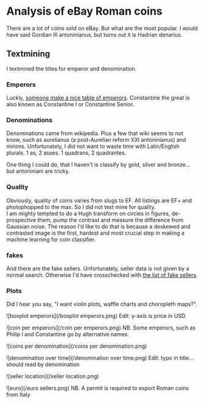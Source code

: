 # Analysis of eBay Roman coins
There are a lot of coins sold on eBay. But what are the most popular. I would have said Gordian III antoninianus, but turns out it is Hadrian denarius.

## Textmining
I textmined the titles for emperor and denomination.

### Emperors
Luckly, [someone make a nice table of emperors](https://github.com/zonination/emperors). Constantine the great is also known as Constantine I or Constantine Senior.

### Denominations
Denominations came from wikipedia. Plus a few that wiki seems to not know, such as aurelianus (a post-Aurelian reform XXI antoninianus) and minims. Unfortunately, I did not want to waste time with Latin/English plurals. 1 as, 2 asses. 1 quadrans, 2 quadrantes.

One thing I could do, that I haven't is classify by gold, silver and bronze... but antoniniani are tricky.

### Quality
Obviously, quality of coins varies from slugs to EF. All listings are EF+ and photophopped to the max. So I did not text mine for quality.          
I am mighty tempted to do a Hugh transform on circles in figures, de-prospective them, pump the contrast and measure the difference from Gaussian noise. The reason I'd like to do that is because a deskewed and contrasted image is the first, hardest and most crucial step in making a machine learning for coin classifier.

### fakes
And there are the fake sellers.
Unfortunately, seller data is not given by a normal search. Otherwise I'd have crosschecked with [the list of fake sellers](http://www.forumancientcoins.com/board/index.php?topic=18502.0).

### Plots
Did I hear you say, "I want violin plots, waffle charts and choropleth maps?".

![boxplot emperors](/boxplot emperors.png)
Edit: y-axis is price in USD.

![coin per emperors](/coin per emperors.png)
NB. Some emperors, such as Philip I and Constantine go by alternative names.

![coins per denomination](/coins per denomination.png)

![denomination over time](/denomination over time.png)
Edit: typo in title... should read by denomination

![seller location](/seller location.png)

![euro](/euro sellers.png)
NB. A permit is required to export Roman coins from Italy

